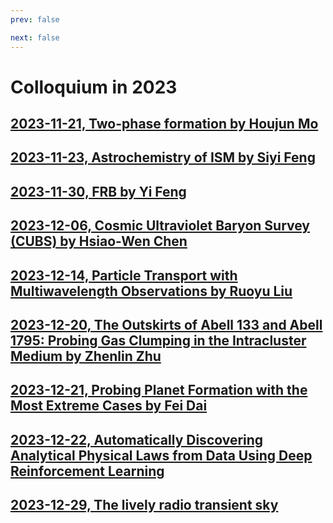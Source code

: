 ```yaml
---
prev: false

next: false
---
```


# Colloquium in 2023

## [2023-11-21, Two-phase formation by Houjun Mo](2023-11-21-Two-phase-formation-by-Houjun-Mo.md)

## [2023-11-23, Astrochemistry of ISM by Siyi Feng](2023-11-23-Astrochemistry-of-ISM-by-Siyi-Feng.md)

## [2023-11-30, FRB by Yi Feng](2023-11-30-FRB-Yi-Feng.md)

## [2023-12-06, Cosmic Ultraviolet Baryon Survey (CUBS) by Hsiao-Wen Chen](2023-12-06-CUBS-by-Hsiao-Wen-Chen.md)

## [2023-12-14, Particle Transport with Multiwavelength Observations by Ruoyu Liu](2023-12-14-Particle-Transport-Multiwavelength-Observations-Ruoyu-Liu.md)

## [2023-12-20, The Outskirts of Abell 133 and Abell 1795: Probing Gas Clumping in the Intracluster Medium by Zhenlin Zhu](2023-12-20-The-Outskirts-of-Abell-133-and-Abell-1795-by-Zhenlin-Zhu.md)

## [2023-12-21, Probing Planet Formation with the Most Extreme Cases by Fei Dai](2023-12-21-Probing-Planet-Formation-with-the-Most-Extreme-Cases-by-Fei-Dai.md)

## [2023-12-22, Automatically Discovering Analytical Physical Laws from Data Using Deep Reinforcement Learning](2023-12-22-Automatically-Discovering-Analytical-Physical-Laws-from-Data-Using-Deep-Reinforcement-Learning.md)

## [2023-12-29, The lively radio transient sky](2023-12-29-The-Lively-Radio-Transient-Sky.md)
